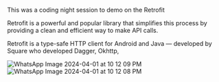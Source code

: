 This was a coding night session to demo on the Retrofit 

Retrofit is a powerful and popular library that simplifies this process by providing a clean and efficient way to make API calls.

Retrofit is a type-safe HTTP client for Android and Java — developed by Square who developed Dagger, Okhttp,






![WhatsApp Image 2024-04-01 at 10 12 09 PM](https://github.com/Ouma254/NetworkFetch/assets/100923180/fd2d0f0a-7d73-4c14-82f9-9ad9c3eb2268)
![WhatsApp Image 2024-04-01 at 10 12 08 PM](https://github.com/Ouma254/NetworkFetch/assets/100923180/497e11ec-d327-48f2-a9a3-66bc504f7d91)
